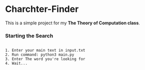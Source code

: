 # Charchter-Finder

This is a simple project for my **The Theory of Computation class**.

### Starting the Search
~~~~~~~~~~~~~~~~

1. Enter your main text in input.txt
2. Run command: python3 main.py
3. Enter The word you're looking for
4. Wait...

~~~~~~~~~~~~~~~~~
